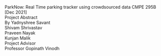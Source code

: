 ParkNow: Real Time parking tracker using crowdsourced data 
CMPE 295B [Dec 2021]  
Project Abstract  
By
Yadnyshree Savant   
Shivam Shrivastav  
Praveen Nayak   
Kunjan Malik  
Project Advisor   
Professor Gopinath Vinodh    
